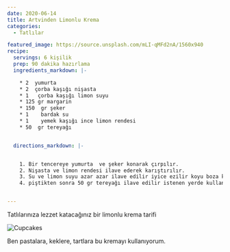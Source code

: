 ```yaml
---
date: 2020-06-14
title: Artvinden Limonlu Krema
categories:
  - Tatlılar

featured_image: https://source.unsplash.com/mLI-qMFd2nA/1560x940
recipe:
  servings: 6 kişilik
  prep: 90 dakika hazırlama
  ingredients_markdown: |-

    * 2  yumurta
    * 2  çorba kaşığı nişasta
    * 1   çorba kaşığı limon suyu
    * 125 gr margarin
    * 150  gr şeker
    * 1    bardak su
    * 1    yemek kaşığı ince limon rendesi
    * 50  gr tereyağı


  directions_markdown: |-


    1. Bir tencereye yumurta  ve şeker konarak çırpılır.
    2. Nişasta ve limon rendesi ilave ederek karıştırılır.
    3. Su ve limon suyu azar azar ilave edilir iyice ezilir koyu boza kıvamına gelene kadar pişirilir
    4. piştikten sonra 50 gr tereyağı ilave edilir istenen yerde kullanılır.


---
```

Tatlılarınıza lezzet katacağınız bir limonlu krema tarifi

![Cupcakes](https://images.unsplash.com/photo-1586718418497-76bcc1e1dbfb?w=1560&h=940&fit=crop)

Ben pastalara, keklere, tartlara bu kremayı kullanıyorum.
